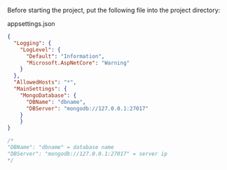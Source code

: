 Before starting the project, put the following file into the project directory:

appsettings.json
```json
{
  "Logging": {
    "LogLevel": {
      "Default": "Information",
      "Microsoft.AspNetCore": "Warning"
    }
  },
  "AllowedHosts": "*",
  "MainSettings": {
    "MongoDatabase": {
      "DBName": "dbname",
      "DBServer": "mongodb://127.0.0.1:27017"
    }
    }
}
```
```csharp
/*
"DBName": "dbname" = database name
"DBServer": "mongodb://127.0.0.1:27017" = server ip
*/
```
